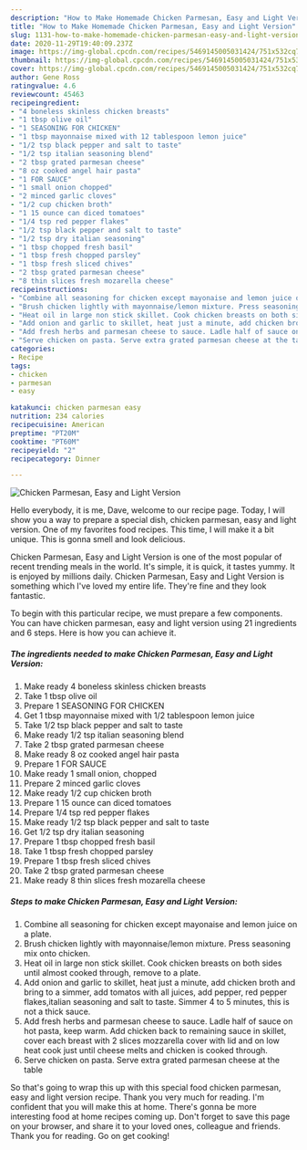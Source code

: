 ```yaml
---
description: "How to Make Homemade Chicken Parmesan, Easy and Light Version"
title: "How to Make Homemade Chicken Parmesan, Easy and Light Version"
slug: 1131-how-to-make-homemade-chicken-parmesan-easy-and-light-version
date: 2020-11-29T19:40:09.237Z
image: https://img-global.cpcdn.com/recipes/5469145005031424/751x532cq70/chicken-parmesan-easy-and-light-version-recipe-main-photo.jpg
thumbnail: https://img-global.cpcdn.com/recipes/5469145005031424/751x532cq70/chicken-parmesan-easy-and-light-version-recipe-main-photo.jpg
cover: https://img-global.cpcdn.com/recipes/5469145005031424/751x532cq70/chicken-parmesan-easy-and-light-version-recipe-main-photo.jpg
author: Gene Ross
ratingvalue: 4.6
reviewcount: 45463
recipeingredient:
- "4 boneless skinless chicken breasts"
- "1 tbsp olive oil"
- "1 SEASONING FOR CHICKEN"
- "1 tbsp mayonnaise mixed with 12 tablespoon lemon juice"
- "1/2 tsp black pepper and salt to taste"
- "1/2 tsp italian seasoning blend"
- "2 tbsp grated parmesan cheese"
- "8 oz cooked angel hair pasta"
- "1 FOR SAUCE"
- "1 small onion chopped"
- "2 minced garlic cloves"
- "1/2 cup chicken broth"
- "1 15 ounce can diced tomatoes"
- "1/4 tsp red pepper flakes"
- "1/2 tsp black pepper and salt to taste"
- "1/2 tsp dry italian seasoning"
- "1 tbsp chopped fresh basil"
- "1 tbsp fresh chopped parsley"
- "1 tbsp fresh sliced chives"
- "2 tbsp grated parmesan cheese"
- "8 thin slices fresh mozarella cheese"
recipeinstructions:
- "Combine all seasoning for chicken except mayonaise and lemon juice on a plate."
- "Brush chicken lightly with mayonnaise/lemon mixture. Press seasoning mix onto chicken."
- "Heat oil in large non stick skillet. Cook chicken breasts on both sides until almost cooked through, remove to a plate."
- "Add onion and garlic to skillet, heat just a minute, add chicken broth and bring to a simmer, add tomatos with all juices, add pepper, red pepper flakes,italian seasoning and salt to taste. Simmer 4 to 5 minutes, this is not a thick sauce."
- "Add fresh herbs and parmesan cheese to sauce. Ladle half of sauce on hot pasta, keep warm. Add chicken back to remaining sauce in skillet, cover each breast with 2 slices mozzarella cover with lid and on low heat cook just until cheese melts and chicken is cooked through."
- "Serve chicken on pasta. Serve extra grated parmesan cheese at the table"
categories:
- Recipe
tags:
- chicken
- parmesan
- easy

katakunci: chicken parmesan easy 
nutrition: 234 calories
recipecuisine: American
preptime: "PT20M"
cooktime: "PT60M"
recipeyield: "2"
recipecategory: Dinner

---
```



![Chicken Parmesan, Easy and Light Version](https://img-global.cpcdn.com/recipes/5469145005031424/751x532cq70/chicken-parmesan-easy-and-light-version-recipe-main-photo.jpg)

Hello everybody, it is me, Dave, welcome to our recipe page. Today, I will show you a way to prepare a special dish, chicken parmesan, easy and light version. One of my favorites food recipes. This time, I will make it a bit unique. This is gonna smell and look delicious.



Chicken Parmesan, Easy and Light Version is one of the most popular of recent trending meals in the world. It's simple, it is quick, it tastes yummy. It is enjoyed by millions daily. Chicken Parmesan, Easy and Light Version is something which I've loved my entire life. They're fine and they look fantastic.


To begin with this particular recipe, we must prepare a few components. You can have chicken parmesan, easy and light version using 21 ingredients and 6 steps. Here is how you can achieve it.

<!--inarticleads1-->

##### The ingredients needed to make Chicken Parmesan, Easy and Light Version:

1. Make ready 4 boneless skinless chicken breasts
1. Take 1 tbsp olive oil
1. Prepare 1 SEASONING FOR CHICKEN
1. Get 1 tbsp mayonnaise mixed with 1/2 tablespoon lemon juice
1. Take 1/2 tsp black pepper and salt to taste
1. Make ready 1/2 tsp italian seasoning blend
1. Take 2 tbsp grated parmesan cheese
1. Make ready 8 oz cooked angel hair pasta
1. Prepare 1 FOR SAUCE
1. Make ready 1 small onion, chopped
1. Prepare 2 minced garlic cloves
1. Make ready 1/2 cup chicken broth
1. Prepare 1 15 ounce can diced tomatoes
1. Prepare 1/4 tsp red pepper flakes
1. Make ready 1/2 tsp black pepper and salt to taste
1. Get 1/2 tsp dry italian seasoning
1. Prepare 1 tbsp chopped fresh basil
1. Take 1 tbsp fresh chopped parsley
1. Prepare 1 tbsp fresh sliced chives
1. Take 2 tbsp grated parmesan cheese
1. Make ready 8 thin slices fresh mozarella cheese




<!--inarticleads2-->

##### Steps to make Chicken Parmesan, Easy and Light Version:

1. Combine all seasoning for chicken except mayonaise and lemon juice on a plate.
1. Brush chicken lightly with mayonnaise/lemon mixture. Press seasoning mix onto chicken.
1. Heat oil in large non stick skillet. Cook chicken breasts on both sides until almost cooked through, remove to a plate.
1. Add onion and garlic to skillet, heat just a minute, add chicken broth and bring to a simmer, add tomatos with all juices, add pepper, red pepper flakes,italian seasoning and salt to taste. Simmer 4 to 5 minutes, this is not a thick sauce.
1. Add fresh herbs and parmesan cheese to sauce. Ladle half of sauce on hot pasta, keep warm. Add chicken back to remaining sauce in skillet, cover each breast with 2 slices mozzarella cover with lid and on low heat cook just until cheese melts and chicken is cooked through.
1. Serve chicken on pasta. Serve extra grated parmesan cheese at the table




So that's going to wrap this up with this special food chicken parmesan, easy and light version recipe. Thank you very much for reading. I'm confident that you will make this at home. There's gonna be more interesting food at home recipes coming up. Don't forget to save this page on your browser, and share it to your loved ones, colleague and friends. Thank you for reading. Go on get cooking!
